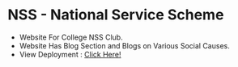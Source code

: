 # NSS - National Service Scheme
- Website For College NSS Club.
- Website Has Blog Section and Blogs on Various Social Causes.
- View Deployment : <a href = "https://daxoron.github.io/NSSWebsite/">Click Here!</a>
